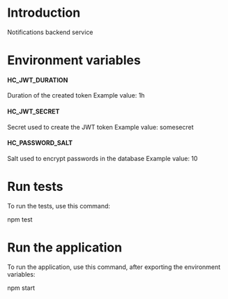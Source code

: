 # Introduction
Notifications backend service

# Environment variables

#### HC_JWT_DURATION
Duration of the created token 
Example value: 1h

#### HC_JWT_SECRET 
Secret used to create the JWT token
Example value: somesecret

#### HC_PASSWORD_SALT
Salt used to encrypt passwords in the database
Example value: 10

# Run tests
To run the tests, use this command:

npm test

# Run the application
To run the application, use this command, after exporting the environment variables:

npm start
